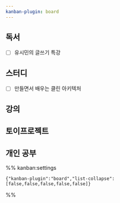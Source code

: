 ```yaml
---
kanban-plugin: board
---
```


## 독서

- [ ] 유시민의 글쓰기 특강


## 스터디

- [ ] 만들면서 배우는 클린 아키텍처


## 강의



## 토이프로젝트



## 개인 공부





%% kanban:settings
```
{"kanban-plugin":"board","list-collapse":[false,false,false,false,false]}
```
%%